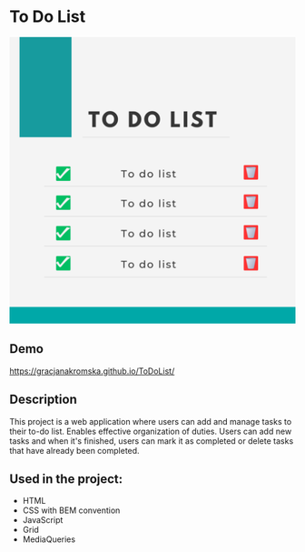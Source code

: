 # To Do List

![OpenGraph](https://github.com/GracjanaKromska/ToDoList/blob/main/images/share.png?raw=true)

## Demo

https://gracjanakromska.github.io/ToDoList/

## Description
This project is a web application where users can add and manage tasks to their to-do list. Enables effective organization of duties.
Users can add new tasks and when it's finished, users can mark it as completed or delete tasks that have already been completed.

## Used in the project:
- HTML
- CSS with BEM convention
- JavaScript
- Grid
- MediaQueries
